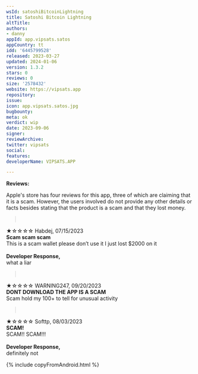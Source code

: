 ```yaml
---
wsId: satoshiBitcoinLightning
title: Satoshi Bitcoin Lightning
altTitle: 
authors:
- danny
appId: app.vipsats.satos
appCountry: tt
idd: '6445799528'
released: 2023-03-27
updated: 2024-01-06
version: 1.3.2
stars: 0
reviews: 0
size: '2578432'
website: https://vipsats.app
repository: 
issue: 
icon: app.vipsats.satos.jpg
bugbounty: 
meta: ok
verdict: wip
date: 2023-09-06
signer: 
reviewArchive: 
twitter: vipsats
social: 
features: 
developerName: VIPSATS.APP

---
```


**Reviews:**

Apple's store has four reviews for this app, three of which are claiming that it is a scam. However, the users involved do not provide any other details or facts besides stating that the product is a scam and that they lost money.

> <br>
  ★☆☆☆☆ Habdej, 07/15/2023 <br>
       **Scam scam scam** <br>
       This is a scam wallet please don’t use it I just lost $2000 on it<br><br>
       **Developer Response,** <br>
       what a liar

> <br>
  ★☆☆☆☆ WARNING247, 09/20/2023<br>
       **DONT DOWNLOAD THE APP IS A SCAM** <br>
       Scam hold my 100+ to tell for unusual activity

> <br>
  ★☆☆☆☆ Softtp, 08/03/2023<br>
       **SCAM!** <br>
       SCAM!! SCAM!!!<br><br>
       **Developer Response,** <br>
       definitely not

{% include copyFromAndroid.html %}